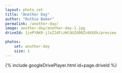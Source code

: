 ```yaml
---
layout: photo_set
title: "Another Day"
author: "Ruthie Baker"
permalink: /another-day/
image: another-day/another-day-1.jpg
driveId: 1jePYAKR-jJsZJdFizHC4UZd90Zs04XEk/preview

photos:
    set: another-day
    size: 1
---
```




{% include googleDrivePlayer.html id=page.driveId %}